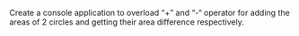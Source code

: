 Create a console application to overload “+” and “-“ operator for adding the areas of 2 circles and getting their area difference respectively.
